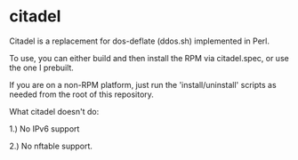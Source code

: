 citadel
=======

Citadel is a replacement for dos-deflate (ddos.sh) implemented in Perl.

To use, you can either build and then install the RPM via citadel.spec, or use the one I prebuilt.

If you are on a non-RPM platform, just run the 'install/uninstall' scripts as needed from the root of this repository.

What citadel doesn't do:

1.) No IPv6 support

2.) No nftable support.
